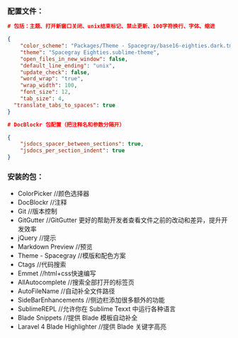 ### 配置文件：
```json
# 包括：主题、打开新窗口关闭、unix结束标记、禁止更新、100字符换行、字体、缩进

{
	"color_scheme": "Packages/Theme - Spacegray/base16-eighties.dark.tmTheme",
	"theme": "Spacegray Eighties.sublime-theme",
	"open_files_in_new_window": false,
	"default_line_ending": "unix",
	"update_check": false,
	"word_wrap": "true",
	"wrap_width": 100,
	"font_size": 12,
	"tab_size": 4,
  "translate_tabs_to_spaces": true
}

# DocBlockr 包配置（把注释名和参数分隔开）

{
	"jsdocs_spacer_between_sections": true,
	"jsdocs_per_section_indent": true
}
```

### 安装的包：

* ColorPicker                              //颜色选择器
* DocBlockr                                //注释
* Git                                          //版本控制
* GitGutter                                 //GitGutter 更好的帮助开发者查看文件之前的改动和差异，提升开发效率
* jQuery                                    //提示
* Markdown Preview                   //预览
* Theme - Spacegray                  //模版和配色方案
* Ctags                                     //代码搜索
* Emmet                                   //html+css快速编写
* AllAutocomplete                      //搜索全部打开的标签页
* AutoFileName                         //自动补全文件路径
* SideBarEnhancements             //侧边栏添加很多额外的功能
* SublimeREPL                        //允许你在 Sublime Texxt 中运行各种语言
* Blade Snippets                     //提供 Blade 模板自动补全
* Laravel 4 Blade Highlighter    //提供 Blade 关键字高亮
